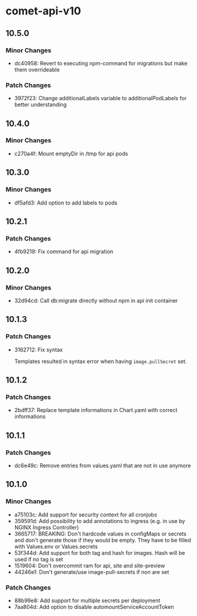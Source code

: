 # comet-api-v10

## 10.5.0

### Minor Changes

- dc40958: Revert to executing npm-command for migrations but make them overrideable

### Patch Changes

- 3972f23: Change additionalLabels variable to additionalPodLabels for better understanding

## 10.4.0

### Minor Changes

- c270a4f: Mount emptyDir in /tmp for api pods

## 10.3.0

### Minor Changes

- df5afd3: Add option to add labels to pods

## 10.2.1

### Patch Changes

- 4fb9219: Fix command for api migration

## 10.2.0

### Minor Changes

- 32d94cd: Call db:migrate directly without npm in api init container

## 10.1.3

### Patch Changes

- 3162712: Fix syntax

  Templates resulted in syntax error when having `image.pullSecret` set.

## 10.1.2

### Patch Changes

- 2bdff37: Replace template informations in Chart.yaml with correct informations

## 10.1.1

### Patch Changes

- dc6e49c: Remove entries from values.yaml that are not in use anymore

## 10.1.0

### Minor Changes

- a75103c: Add support for security context for all cronjobs
- 359591d: Add possibility to add annotations to ingress (e.g. in use by NGINX Ingress Controller)
- 3665717: BREAKING: Don't hardcode values in configMaps or secrets and don't generate those if they would be empty. They have to be filled with Values.env or Values.secrets
- 53f344d: Add support for both tag and hash for images. Hash will be used if no tag is set
- 1519604: Don't overcommit ram for api, site and site-preview
- 44246e1: Don't generate/use image-pull-secrets if non are set

### Patch Changes

- 88b99e8: Add support for multiple secrets per deployment
- 7aa804d: Add option to disable automountServiceAccountToken
